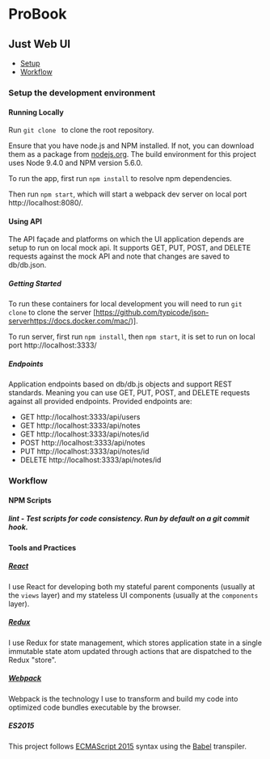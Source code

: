 # ProBook
## Just Web UI #

* [Setup](#setup-the-development-environment)
* [Workflow](#workflow)

### Setup the development environment

#### Running Locally

Run `git clone ` to clone the root repository.

Ensure that you have node.js and NPM installed. If not, you can download them as a package from [nodejs.org](https://nodejs.org/). The build environment for this project uses Node 9.4.0 and NPM version 5.6.0. 

To run the app, first run `npm install` to resolve npm dependencies.

Then run `npm start`, which will start a webpack dev server on local port http://localhost:8080/.

#### Using API

The API façade and platforms on which the UI application depends are setup to run on local mock api. It supports GET, PUT, POST, and DELETE requests against the mock API and note that changes are saved to db/db.json.

##### Getting Started

To run these containers for local development you will need to run `git clone` to clone the server [https://github.com/typicode/json-serverhttps://docs.docker.com/mac/)].

To run server, first run `npm install`, then `npm start`, it is set to run on local port http://localhost:3333/

##### Endpoints

Application endpoints based on db/db.js objects and support REST standards. Meaning you can use GET, PUT, POST, and DELETE requests against all provided endpoints.
Provided endpoints are:

* GET http://localhost:3333/api/users
* GET http://localhost:3333/api/notes
* GET http://localhost:3333/api/notes/id
* POST http://localhost:3333/api/notes
* PUT http://localhost:3333/api/notes/id
* DELETE http://localhost:3333/api/notes/id

### Workflow
#### NPM Scripts
##### lint - Test scripts for code consistency. Run by default on a git commit hook.

#### Tools and Practices
##### [React](https://facebook.github.io/react/docs/hello-world.html)

I use React for developing both my stateful parent components (usually at the `views` layer) and my stateless UI components (usually at the `components` layer).

##### [Redux](http://redux.js.org/)

I use Redux for state management, which stores application state in a single immutable state atom updated through actions that are dispatched to the Redux "store".

##### [Webpack](https://webpack.github.io/)

Webpack is the technology I use to transform and build my code into optimized code bundles executable by the browser. 

##### ES2015

This project follows [ECMAScript 2015](https://github.com/lukehoban/es6features) syntax using the [Babel](https://babeljs.io/) transpiler.




